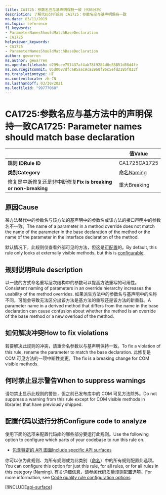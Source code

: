 ```yaml
---
title: CA1725：参数名应与基声明保持一致（代码分析）
description: 了解代码分析规则 CA1725：参数名应与基声明保持一致
ms.date: 03/11/2019
ms.topic: reference
f1_keywords:
- ParameterNamesShouldMatchBaseDeclaration
- CA1725
helpviewer_keywords:
- CA1725
- ParameterNamesShouldMatchBaseDeclaration
author: gewarren
ms.author: gewarren
ms.openlocfilehash: d299cee757437af4ab78f9284d8e85851d08d4fe
ms.sourcegitcommit: 05d0087dfca85aac9ca2960f86c5efd218bf833f
ms.translationtype: HT
ms.contentlocale: zh-CN
ms.lasthandoff: 03/30/2021
ms.locfileid: "99777068"
---
```

# <a name="ca1725-parameter-names-should-match-base-declaration"></a><span data-ttu-id="c6d93-103">CA1725:参数名应与基方法中的声明保持一致</span><span class="sxs-lookup"><span data-stu-id="c6d93-103">CA1725: Parameter names should match base declaration</span></span>

| | <span data-ttu-id="c6d93-104">值</span><span class="sxs-lookup"><span data-stu-id="c6d93-104">Value</span></span> |
|-|-|
| <span data-ttu-id="c6d93-105">**规则 ID**</span><span class="sxs-lookup"><span data-stu-id="c6d93-105">**Rule ID**</span></span> |<span data-ttu-id="c6d93-106">CA1725</span><span class="sxs-lookup"><span data-stu-id="c6d93-106">CA1725</span></span>|
| <span data-ttu-id="c6d93-107">**类别**</span><span class="sxs-lookup"><span data-stu-id="c6d93-107">**Category**</span></span> |[<span data-ttu-id="c6d93-108">命名</span><span class="sxs-lookup"><span data-stu-id="c6d93-108">Naming</span></span>](naming-warnings.md)|
| <span data-ttu-id="c6d93-109">修复是中断修复还是非中断修复</span><span class="sxs-lookup"><span data-stu-id="c6d93-109">**Fix is breaking or non-breaking**</span></span> |<span data-ttu-id="c6d93-110">重大</span><span class="sxs-lookup"><span data-stu-id="c6d93-110">Breaking</span></span>|

## <a name="cause"></a><span data-ttu-id="c6d93-111">原因</span><span class="sxs-lookup"><span data-stu-id="c6d93-111">Cause</span></span>

<span data-ttu-id="c6d93-112">某方法替代中的参数名与该方法的基声明中的参数名或该方法的接口声明中的参数名不一致。</span><span class="sxs-lookup"><span data-stu-id="c6d93-112">The name of a parameter in a method override does not match the name of the parameter in the base declaration of the method or the name of the parameter in the interface declaration of the method.</span></span>

<span data-ttu-id="c6d93-113">默认情况下，此规则仅查看外部可见的方法，但这是[可配置](#configure-code-to-analyze)的。</span><span class="sxs-lookup"><span data-stu-id="c6d93-113">By default, this rule only looks at externally visible methods, but this is [configurable](#configure-code-to-analyze).</span></span>

## <a name="rule-description"></a><span data-ttu-id="c6d93-114">规则说明</span><span class="sxs-lookup"><span data-stu-id="c6d93-114">Rule description</span></span>

<span data-ttu-id="c6d93-115">以一致的方式命名重写层次结构中的参数可以提高方法重写的可用性。</span><span class="sxs-lookup"><span data-stu-id="c6d93-115">Consistent naming of parameters in an override hierarchy increases the usability of the method overrides.</span></span> <span data-ttu-id="c6d93-116">如果派生方法中的参数名与基声明中的名称不同，可能会导致无法区分出该方法是基方法的重写还是该方法的新重载。</span><span class="sxs-lookup"><span data-stu-id="c6d93-116">A parameter name in a derived method that differs from the name in the base declaration can cause confusion about whether the method is an override of the base method or a new overload of the method.</span></span>

## <a name="how-to-fix-violations"></a><span data-ttu-id="c6d93-117">如何解决冲突</span><span class="sxs-lookup"><span data-stu-id="c6d93-117">How to fix violations</span></span>

<span data-ttu-id="c6d93-118">若要解决此规则的冲突，请重命名参数以与基声明保持一致。</span><span class="sxs-lookup"><span data-stu-id="c6d93-118">To fix a violation of this rule, rename the parameter to match the base declaration.</span></span> <span data-ttu-id="c6d93-119">此修复是 COM 可见方法的一项中断性变更。</span><span class="sxs-lookup"><span data-stu-id="c6d93-119">The fix is a breaking change for COM visible methods.</span></span>

## <a name="when-to-suppress-warnings"></a><span data-ttu-id="c6d93-120">何时禁止显示警告</span><span class="sxs-lookup"><span data-stu-id="c6d93-120">When to suppress warnings</span></span>

<span data-ttu-id="c6d93-121">请勿禁止显示此规则的警告，但之前已发布库中的 COM 可见方法除外。</span><span class="sxs-lookup"><span data-stu-id="c6d93-121">Do not suppress a warning from this rule except for COM visible methods in libraries that have previously shipped.</span></span>

## <a name="configure-code-to-analyze"></a><span data-ttu-id="c6d93-122">配置代码以进行分析</span><span class="sxs-lookup"><span data-stu-id="c6d93-122">Configure code to analyze</span></span>

<span data-ttu-id="c6d93-123">使用下面的选项来配置代码库的哪些部分要运行此规则。</span><span class="sxs-lookup"><span data-stu-id="c6d93-123">Use the following option to configure which parts of your codebase to run this rule on.</span></span>

- [<span data-ttu-id="c6d93-124">包含特定的 API 图面</span><span class="sxs-lookup"><span data-stu-id="c6d93-124">Include specific API surfaces</span></span>](#include-specific-api-surfaces)

<span data-ttu-id="c6d93-125">你可以仅为此规则、为所有规则或为此类别（[命名](naming-warnings.md)）中的所有规则配置此选项。</span><span class="sxs-lookup"><span data-stu-id="c6d93-125">You can configure this option for just this rule, for all rules, or for all rules in this category ([Naming](naming-warnings.md)).</span></span> <span data-ttu-id="c6d93-126">有关详细信息，请参阅[代码质量规则配置选项](../code-quality-rule-options.md)。</span><span class="sxs-lookup"><span data-stu-id="c6d93-126">For more information, see [Code quality rule configuration options](../code-quality-rule-options.md).</span></span>

[!INCLUDE[api-surface](~/includes/code-analysis/api-surface.md)]
